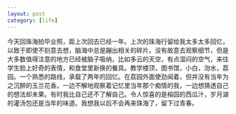 ```yaml
---
layout: post
category: [life]
---
```


今天回珠海拍毕业照，距上次回去已经一年。上次的珠海行留给我太多太多回忆，以致于即使不刻意去想，脑海中总是蹦出相关的碎片。没有故意去观察细节，但是大多数值得注意的地方已经被脑子吸纳，比如多云的天空，有点湿闷的空气，来往学生脸上好奇的表情，和食堂里新换的餐具。教学楼顶，图书馆，小白，沕水，荔园。一个熟悉的路线，承载了两年的回忆。在荔园外面使劲闻着，但并没有当年为之沉醉的玉兰花香。一边不解地观察着记忆里当年那个痴情的我，一边想猜透自己的想法却未果。有时我比自己还不了解自己。令人惊喜的是榕园的西瓜汁，岁月湖的灌汤包还是当年的味道。我想我以后不会再来珠海了，留下过青春。
